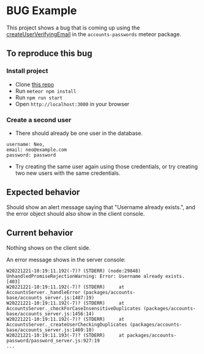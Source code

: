 # BUG Example

This project shows a bug that is coming up using the [createUserVerifyingEmail](https://docs.meteor.com/api/passwords.html#Accounts-createUserVerifyingEmail) in the `accounts-passwords` meteor package.


## To reproduce this bug
### Install project
- Clone [this repo](https://github.com/mlanning/meteor-bug-createUserVerifyingEmail)
- Run `meteor npm install`
- Run `npm run start`
- Open `http://localhost:3000` in your browser

### Create a second user
- There should already be one user in the database.
```
username: Neo,
email: neo@example.com
password: password 
```
- Try creating the same user again using those credentials, or try creating two new users with the same credentials.

## Expected behavior
Should show an alert message saying that "Username already exists.", and the error object should also show in the client console.

## Current behavior
Nothing shows on the client side. 

An error message shows in the server console:
```
W20221221-10:19:11.192(-7)? (STDERR) (node:29848) UnhandledPromiseRejectionWarning: Error: Username already exists. [403]
W20221221-10:19:11.192(-7)? (STDERR)     at AccountsServer._handleError (packages/accounts-base/accounts_server.js:1487:19)
W20221221-10:19:11.192(-7)? (STDERR)     at AccountsServer._checkForCaseInsensitiveDuplicates (packages/accounts-base/accounts_server.js:1456:14)
W20221221-10:19:11.192(-7)? (STDERR)     at AccountsServer._createUserCheckingDuplicates (packages/accounts-base/accounts_server.js:1469:10)
W20221221-10:19:11.193(-7)? (STDERR)     at packages/accounts-password/password_server.js:927:19
...
```
